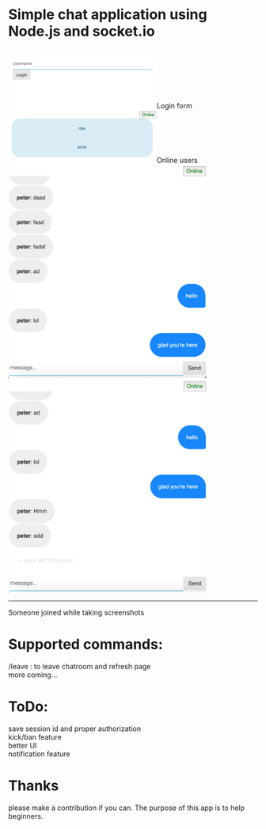 # Simple chat application using Node.js and socket.io
 <p float="left">
  <img src="screenshots/login.png" width="300" />Login form<img src="screenshots/online_users.png" width="300" />Online users <img src="screenshots/chat.png" width="400" /><img src="screenshots/awk_chat.png" width="400" /><hr>Someone joined while taking screenshots
</p>

# Supported commands:
  /leave : to leave chatroom and refresh page <br>
    more coming...
    
# ToDo: 
  save session id and proper authorization <br>
  kick/ban feature <br>
  better UI <br>
  notification feature
  
  # Thanks
  please make a contribution if you can. The purpose of this app is to help beginners.
  
  

